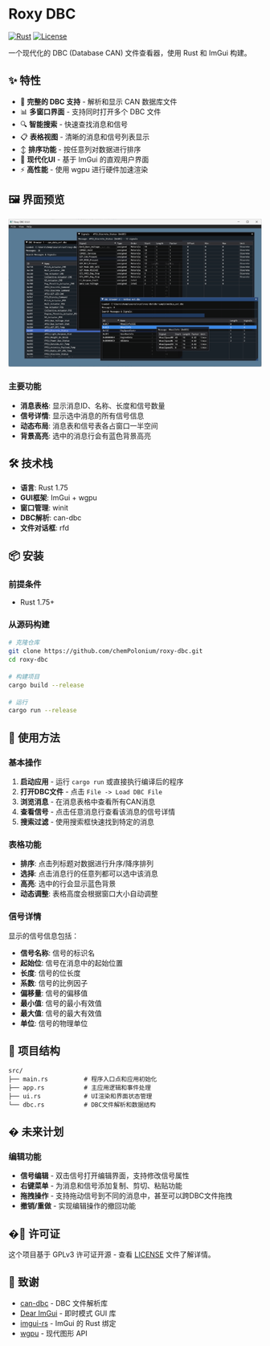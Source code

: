 # Roxy DBC

[![Rust](https://img.shields.io/badge/rust-2024%20edition-blue.svg)](https://www.rust-lang.org)
[![License](https://img.shields.io/badge/license-GPLv3-blue.svg)](LICENSE)

一个现代化的 DBC (Database CAN) 文件查看器，使用 Rust 和 ImGui 构建。

## ✨ 特性

- 🚗 **完整的 DBC 支持** - 解析和显示 CAN 数据库文件
- 📊 **多窗口界面** - 支持同时打开多个 DBC 文件
- 🔍 **智能搜索** - 快速查找消息和信号
- 📋 **表格视图** - 清晰的消息和信号列表显示
- ↕️ **排序功能** - 按任意列对数据进行排序
- 🎨 **现代化UI** - 基于 ImGui 的直观用户界面
- ⚡ **高性能** - 使用 wgpu 进行硬件加速渲染

## 🖼️ 界面预览

![Roxy DBC Screenshot](screenshot.png)

### 主要功能
- **消息表格**: 显示消息ID、名称、长度和信号数量
- **信号详情**: 显示选中消息的所有信号信息
- **动态布局**: 消息表和信号表各占窗口一半空间
- **背景高亮**: 选中的消息行会有蓝色背景高亮

## 🛠️ 技术栈

- **语言**: Rust 1.75
- **GUI框架**: ImGui + wgpu
- **窗口管理**: winit
- **DBC解析**: can-dbc
- **文件对话框**: rfd

## 📦 安装

### 前提条件
- Rust 1.75+

### 从源码构建
```bash
# 克隆仓库
git clone https://github.com/chemPolonium/roxy-dbc.git
cd roxy-dbc

# 构建项目
cargo build --release

# 运行
cargo run --release
```

## 🚀 使用方法

### 基本操作
1. **启动应用** - 运行 `cargo run` 或直接执行编译后的程序
2. **打开DBC文件** - 点击 `File -> Load DBC File`
3. **浏览消息** - 在消息表格中查看所有CAN消息
4. **查看信号** - 点击任意消息行查看该消息的信号详情
5. **搜索过滤** - 使用搜索框快速找到特定的消息

### 表格功能
- **排序**: 点击列标题对数据进行升序/降序排列
- **选择**: 点击消息行的任意列都可以选中该消息
- **高亮**: 选中的行会显示蓝色背景
- **动态调整**: 表格高度会根据窗口大小自动调整

### 信号详情
显示的信号信息包括：
- **信号名称**: 信号的标识名
- **起始位**: 信号在消息中的起始位置
- **长度**: 信号的位长度
- **系数**: 信号的比例因子
- **偏移量**: 信号的偏移值
- **最小值**: 信号的最小有效值
- **最大值**: 信号的最大有效值
- **单位**: 信号的物理单位

## 📁 项目结构

```
src/
├── main.rs          # 程序入口点和应用初始化
├── app.rs           # 主应用逻辑和事件处理
├── ui.rs            # UI渲染和界面状态管理
└── dbc.rs           # DBC文件解析和数据结构
```

## � 未来计划

### 编辑功能
- **信号编辑** - 双击信号打开编辑界面，支持修改信号属性
- **右键菜单** - 为消息和信号添加复制、剪切、粘贴功能
- **拖拽操作** - 支持拖动信号到不同的消息中，甚至可以跨DBC文件拖拽
- **撤销/重做** - 实现编辑操作的撤回功能

## �📄 许可证

这个项目基于 GPLv3 许可证开源 - 查看 [LICENSE](LICENSE) 文件了解详情。

## 🙏 致谢

- [can-dbc](https://github.com/marcelbuesing/can-dbc) - DBC 文件解析库
- [Dear ImGui](https://github.com/ocornut/imgui) - 即时模式 GUI 库
- [imgui-rs](https://github.com/imgui-rs/imgui-rs) - ImGui 的 Rust 绑定
- [wgpu](https://github.com/gfx-rs/wgpu) - 现代图形 API
